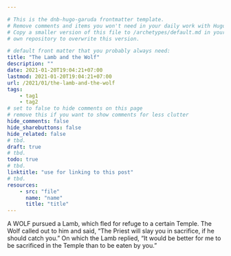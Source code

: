 ```yaml
---

# This is the dnb-hugo-garuda frontmatter template. 
# Remove comments and items you won't need in your daily work with Hugo.
# Copy a smaller version of this file to /archetypes/default.md in your
# own repository to overwrite this version.

# default front matter that you probably always need:
title: "The Lamb and the Wolf"
description: ""
date: 2021-01-20T19:04:21+07:00
lastmod: 2021-01-20T19:04:21+07:00
url: /2021/01/the-lamb-and-the-wolf
tags:
    - tag1
    - tag2
# set to false to hide comments on this page
# remove this if you want to show comments for less clutter
hide_comments: false
hide_sharebuttons: false
hide_related: false
# tbd.
draft: true
# tbd.
todo: true
# tbd.
linktitle: "use for linking to this post"
# tbd.
resources:
    - src: "file"
      name: "name"
      title: "title"
---
```

A WOLF pursued a Lamb, which fled for refuge to a certain Temple. The Wolf called out to him and said, “The Priest will slay you in sacrifice, if he should catch you.” On which the Lamb replied, “It would be better for me to be sacrificed in the Temple than to be eaten by you.”


